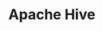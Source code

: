---
facebook: http://facebook.com/pages/Hive/43928506208
logohandle: apache_hive
sort: hive
tags:
- apache
title: Apache Hive
twitter: https://x.com/apachehive
website: https://hive.apache.org/
---